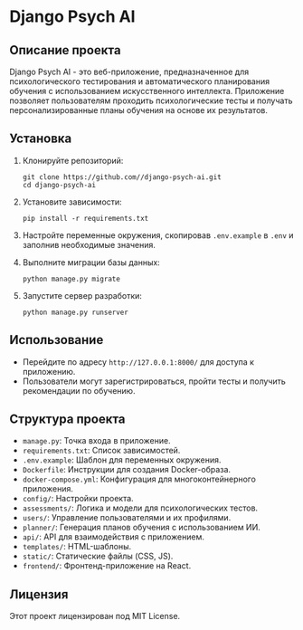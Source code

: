 # Django Psych AI

## Описание проекта
Django Psych AI - это веб-приложение, предназначенное для психологического тестирования и автоматического планирования обучения с использованием искусственного интеллекта. Приложение позволяет пользователям проходить психологические тесты и получать персонализированные планы обучения на основе их результатов.

## Установка

1. Клонируйте репозиторий:
   ```
   git clone https://github.com//django-psych-ai.git
   cd django-psych-ai
   ```

2. Установите зависимости:
   ```
   pip install -r requirements.txt
   ```

3. Настройте переменные окружения, скопировав `.env.example` в `.env` и заполнив необходимые значения.

4. Выполните миграции базы данных:
   ```
   python manage.py migrate
   ```

5. Запустите сервер разработки:
   ```
   python manage.py runserver
   ```

## Использование

- Перейдите по адресу `http://127.0.0.1:8000/` для доступа к приложению.
- Пользователи могут зарегистрироваться, пройти тесты и получить рекомендации по обучению.

## Структура проекта

- `manage.py`: Точка входа в приложение.
- `requirements.txt`: Список зависимостей.
- `.env.example`: Шаблон для переменных окружения.
- `Dockerfile`: Инструкции для создания Docker-образа.
- `docker-compose.yml`: Конфигурация для многоконтейнерного приложения.
- `config/`: Настройки проекта.
- `assessments/`: Логика и модели для психологических тестов.
- `users/`: Управление пользователями и их профилями.
- `planner/`: Генерация планов обучения с использованием ИИ.
- `api/`: API для взаимодействия с приложением.
- `templates/`: HTML-шаблоны.
- `static/`: Статические файлы (CSS, JS).
- `frontend/`: Фронтенд-приложение на React.

## Лицензия
Этот проект лицензирован под MIT License.
